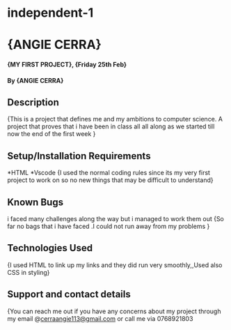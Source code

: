 # independent-1
# {ANGIE CERRA}
#### {MY FIRST PROJECT}, {Friday 25th Feb}
#### By **{ANGIE CERRA}**
## Description
{This is a project that defines me and my ambitions to computer science. A project that proves that i have been in class all all along as we started till now the end of the first week }
## Setup/Installation Requirements
*HTML
*Vscode
{I used the normal coding rules since its my very first project to work on so no new things that may be difficult to understand}
## Known Bugs
i faced many challenges along the way but i managed to work them out
{So far no bags that i have faced  .I could not run away from my problems }
## Technologies Used
{I used HTML to link up my links and they did run very smoothly,,Used also CSS in styling}
## Support and contact details
{You can reach me out if you have any concerns about my project through my email @cerraangie113@gmail.com or call me via 0768921803
